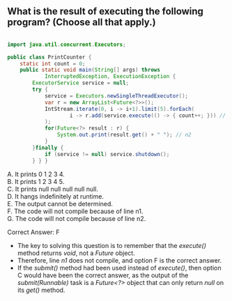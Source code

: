 ## What is the result of executing the following program? (Choose all that apply.)

```java

import java.util.concurrent.Executors;

public class PrintCounter {
    static int count = 0;
    public static void main(String[] args) throws 
            InterruptedException, ExecutionException {
        ExecutorService service = null;
        try {
            service = Executors.newSingleThreadExecutor();
            var r = new ArrayList<Future<?>>();
            IntStream.iterate(0, i -> i+1).limit(5).forEach(
                    i -> r.add(service.execute(() -> { count++; })) // n1
            );
            for(Future<?> result : r) {
                System.out.print(result.get() + " "); // n2
            }
        }finally {
            if (service != null) service.shutdown();
        } } }
```

A. It prints 0 1 2 3 4. <br>
B. It prints 1 2 3 4 5. <br>
C. It prints null null null null null. <br>
D. It hangs indefinitely at runtime. <br>
E. The output cannot be determined. <br>
F. The code will not compile because of line n1. <br>
G. The code will not compile because of line n2. <br>

Correct Answer: F

- The key to solving this question is to remember that the *execute()* method returns *void*, not a *Future* object.
- Therefore, line *n1* does not compile, and option F is the correct answer.
- If the *submit()* method had been used instead of *execute()*, then option C would have been the correct answer,
  as the output of the *submit(Runnable)* task is a *Future<?>* object that can only return *null* on its *get()* method.